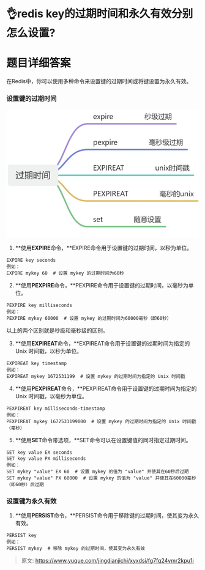 # 👌redis key的过期时间和永久有效分别怎么设置?

# 题目详细答案
在Redis中，你可以使用多种命令来设置键的过期时间或将键设置为永久有效。

### 设置键的过期时间
![画板](./img/CBamr5sEh3CcpLkI/1723532768702-473f6156-ec76-4f3b-94e2-32e79d19bfeb-386643.jpeg)

1. **使用****EXPIRE****命令，**EXPIRE命令用于设置键的过期时间，以秒为单位。

```plain
EXPIRE key seconds
例如：
EXPIRE mykey 60  # 设置 mykey 的过期时间为60秒
```

2. **使用****PEXPIRE****命令，**PEXPIRE命令用于设置键的过期时间，以毫秒为单位。

```plain
PEXPIRE key milliseconds
例如：
PEXPIRE mykey 60000  # 设置 mykey 的过期时间为60000毫秒（即60秒）
```

以上的两个区别就是秒级和毫秒级的区别。

3. **使用****EXPIREAT****命令，**EXPIREAT命令用于设置键的过期时间为指定的 Unix 时间戳，以秒为单位。

```plain
EXPIREAT key timestamp
例如：
EXPIREAT mykey 1672531199  # 设置 mykey 的过期时间为指定的 Unix 时间戳
```

4. **使用****PEXPIREAT****命令，**PEXPIREAT命令用于设置键的过期时间为指定的 Unix 时间戳，以毫秒为单位。

```plain
PEXPIREAT key milliseconds-timestamp
例如：
PEXPIREAT mykey 1672531199000  # 设置 mykey 的过期时间为指定的 Unix 时间戳（毫秒）
```

5. **使用****SET****命令带选项，**SET命令可以在设置键值的同时指定过期时间。

```plain
SET key value EX seconds
SET key value PX milliseconds
例如：
SET mykey "value" EX 60  # 设置 mykey 的值为 "value" 并使其在60秒后过期
SET mykey "value" PX 60000  # 设置 mykey 的值为 "value" 并使其在60000毫秒（即60秒）后过期
```



### 设置键为永久有效
1. **使用****PERSIST****命令，**PERSIST命令用于移除键的过期时间，使其变为永久有效。

```plain
PERSIST key
例如：
PERSIST mykey  # 移除 mykey 的过期时间，使其变为永久有效
```



> 原文: <https://www.yuque.com/jingdianjichi/xyxdsi/fg7fq24vmr2kpu1i>